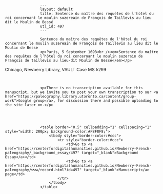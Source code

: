 
                    ---
                    layout: default
                    title: Sentence du maître des requêtes de l'hôtel du roi concernant le moulin suzereain de François de Taillevis au lieu dit le Moulin de Bessé
                    utl_id: 497
                    ---
                
                    Sentence du maître des requêtes de l'hôtel du roi concernant le moulin suzereain de François de Taillevis au lieu dit le Moulin de Bessé  
                    <p>Paris, 5 September 1693<br /><em>Sentence du maître des requêtes de l’hôtel du roi concernant le moulin suzerain de François de taillevis au lieu-dit Moulin de Bessé</em></p>
<p>Chicago, Newberry Library, VAULT Case MS 5299</p>
<p> </p>
  
                    <p>There is no transcription available for this manuscript, but we invite you to post your own transcription to our <a href="https://paleography.library.utoronto.ca/content/group-work">Google group</a>, for discussion there and possible uploading to the site later on.</p>
<p> </p>

                    
                     
                    <table border="0.5" cellpadding="1" cellspacing="1" style="width: 200px; background-color:#F8F8F8;">
                        <tbody style="border-color:#ccc">
                            <tr style="border-color:#ccc">
                                <td>Go to <a href="https://centerfordigitalhumanities.github.io/Newberry-French-paleography/_background_essay/497" target="_blank">Background Essay</a></td>
                                <td>Go to <a href="https://centerfordigitalhumanities.github.io/Newberry-French-paleography/www/record.html?id=497" target="_blank">Manuscript</a> page</td>
                            </tr>
                        </tbody>
                    </table>
                     
                
                